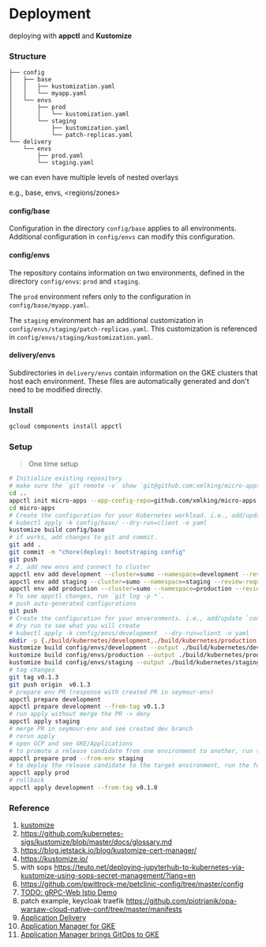 # Deployment

deploying with **appctl** and **Kustomize**

### Structure

```
├── config
│   ├── base
│   │   ├── kustomization.yaml
│   │   └── myapp.yaml
│   └── envs
│       ├── prod
│       │   └── kustomization.yaml
│       └── staging
│           ├── kustomization.yaml
│           └── patch-replicas.yaml
└── delivery
    └── envs
        ├── prod.yaml
        └── staging.yaml
```

we can even have multiple levels of nested overlays

e.g., base, envs, <regions/zones>

#### config/base

Configuration in the directory `config/base` applies to all environments. Additional configuration in `config/envs` can
modify this configuration.

#### config/envs

The repository contains information on two environments, defined in the directory `config/envs`: `prod` and `staging`.

The `prod` environment refers only to the configuration in `config/base/myapp.yaml`.

The `staging` environment has an additional customization in `config/envs/staging/patch-replicas.yaml`. This
customization is referenced in `config/envs/staging/kustomization.yaml`.

#### delivery/envs

Subdirectories in `delivery/envs` contain information on the GKE clusters that host each environment. These files are
automatically generated and don't need to be modified directly.

### Install

```bash
gcloud components install appctl
```

### Setup

> One time setup

```bash
# Initialize existing repository
# make sure the `git remote -v` show `git@github.com:xmlking/micro-apps.git`
cd ..
appctl init micro-apps --app-config-repo=github.com/xmlking/micro-apps
cd micro-apps
# Create the configuration for your Kubernetes workload. i.e., add/update `config/base`, then test:
# kubectl apply -k config/base/ --dry-run=client -o yaml
kustomize build config/base
# if works, add changes to git and commit.
git add .
git commit -m "chore(deploy): bootstraping config"
git push
# 2. add new envs and connect to cluster
appctl env add development --cluster=sumo --namespace=development --review-required=false
appctl env add staging --cluster=sumo --namespace=staging --review-required=false
appctl env add production --cluster=sumo --namespace=production --review-required=true
# To see appctl changes, run `git log -p *`.
# push auto-generated configurations
git push
# Create the configuration for your enveronments. i.e., add/update `config/envs`, then test, push code.
# dry run to see what you will create
# kubectl apply -k config/envs/development  --dry-run=client -o yaml
mkdir -p {./build/kubernetes/development,./build/kubernetes/production,./build/kubernetes/staging}
kustomize build config/envs/development --output ./build/kubernetes/development
kustomize build config/envs/production --output ./build/kubernetes/production
kustomize build config/envs/staging --output ./build/kubernetes/staging
# tag changes
git tag v0.1.3
git push origin  v0.1.3
# prepare env PR (response with created PR in seymour-env)
appctl prepare development
appctl prepare development --from-tag v0.1.3
# run apply without merge the PR -> deny
appctl apply staging
# merge PR in seymour-env and see created dev branch
# rerun apply
# open GCP and see GKE/Applications
# to promote a release candidate from one environment to another, run the following command:
appctl prepare prod --from-env staging
# to deploy the release candidate to the target environment, run the following command:
appctl apply prod
# rollback
appctl apply development --from-tag v0.1.0
```

### Reference

1. [kustomize](https://kubectl.docs.kubernetes.io/pages/examples/kustomize.html)
1. <https://github.com/kubernetes-sigs/kustomize/blob/master/docs/glossary.md>
1. <https://blog.jetstack.io/blog/kustomize-cert-manager/>
1. <https://kustomize.io/>
1. with sops <https://teuto.net/deploying-jupyterhub-to-kubernetes-via-kustomize-using-sops-secret-management/?lang=en>
1. <https://github.com/pwittrock-me/petclinic-config/tree/master/config>
1. [TODO: gRPC-Web Istio Demo](https://github.com/venilnoronha/grpc-web-istio-demo)
1. patch example, keycloak traefik <https://github.com/piotrjanik/opa-warsaw-cloud-native-conf/tree/master/manifests>
1. [Application Delivery](https://cloud.google.com/kubernetes-engine/docs/concepts/add-on/application-delivery)
1. [Application Manager for GKE](https://cloud.google.com/blog/products/containers-kubernetes/announcing-application-manager-for-google-kubernetes-engine)
1. [Application Manager brings GitOps to GKE](https://www.youtube.com/watch?v=r5_xYtbZPfc)
